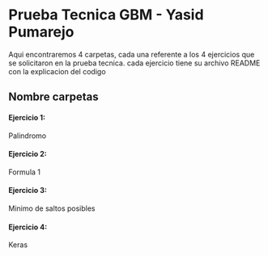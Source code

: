 # Prueba Tecnica GBM - Yasid Pumarejo

Aqui encontraremos 4 carpetas, cada una referente a los 4 ejercicios que se solicitaron en la prueba tecnica.
cada ejercicio tiene su archivo README con la explicacion del codigo

## Nombre carpetas

#### Ejercicio 1: 
Palindromo


#### Ejercicio 2:
Formula 1


#### Ejercicio 3:
Minimo de saltos posibles


#### Ejercicio 4:
Keras